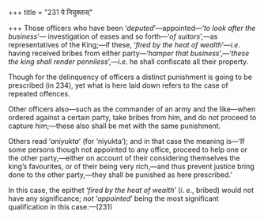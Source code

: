 +++
title = "231 ये नियुक्तास्"

+++
Those officers who have been ‘*deputed*’—appointed—‘*to look after the
business*’— investigation of eases and so forth—‘*of suitors*’,—as
representatives of the King;—if these, ‘*fired by the heat of
wealth*’—*i.e*. having received bribes from either party—‘*hamper that
business*’,—‘*these the king shall render penniless*’,—*i.e*. he shall
confiscate all their property.

Though for the delinquency of officers a distinct punishment is going to
be prescribed (in 234), yet what is here laid down refers to the case of
repeated offences.

Other officers also—such as the commander of an army and the like—when
ordered against a certain party, take bribes from him, and do not
proceed to capture him;—these also shall be met with the same
punishment.

Others read ‘*aniyukta*’ (for ‘niyukta’); and in that case the meaning
is—‘If some persons though not appointed to any office, proceed to help
one or the other party,—either on account of their considering
themselves the king’s favourites, or of their being very rich,—and thus
prevent justice bring done to the other party,—they shall be punished as
here prescribed.’

In this case, the epithet ‘*fired by the heat of wealth*’ (*i*. *e*.,
bribed) would not have any significance; *not* ‘*appointed*’ being the
most significant qualification in this case.—(231)



